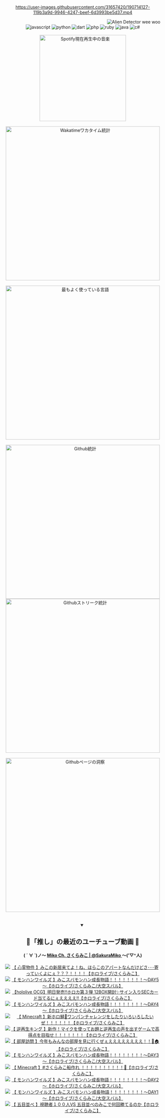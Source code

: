 <!-- START: HERO IMAGE GIF ////////// ////////// ////////// -->
<!-- <img src="@/../assets/img/gaming/ghost-of-tsushima.gif" width="100%"  alt="nellyXinwei's Hero Gif Image"/> -->
<!-- END: HERO IMAGE GIF ////////// ////////// ////////// -->

<div align="center" >  
  
<!-- START:ワンピース 第1015話「ルフィはRED ROCを使う」 -->
<https://user-images.githubusercontent.com/31657420/190714127-119b3a9d-9946-4247-beef-6d3993be5d37.mp4>
<!-- END:ワンピース 第1015話「ルフィはRED ROCを使う」 -->

<!-- START:VISITOR COUNTER -->
<div width="100%" align="right">
<img src="https://komarev.com/ghpvc/?username=nellyXinwei&label=🛸&color=grey&style=for-the-badge&labelcolor=ffffff" alt="Alien Detector wee woo"/>
</div>
<!-- END:VISITOR COUNTER -->

<!-- START: PROGRAMMING LANGUAGES -->
<!-- 色彩 Color Scheme:
#961E3A, #8A0D42, #5A0640, #4F265E, #2B355A, #3E759B, #CC4246,
#BB2649, #AD1052, #700750, #633075, #364270, #4E92C2, #FF5357
Sauce: https://www.webcreatorbox.com/inspiration/pantone-2023
-->

<img src="https://img.shields.io/badge/javascript%20-%23BB2649.svg?&style=for-the-badge&logo=javascript&logoColor=white&labelColor=961E3A" alt="javascript"/>
<img src="https://img.shields.io/badge/python%20-%23AD1052.svg?&style=for-the-badge&logo=python&logoColor=white&labelColor=8A0D42" alt="python" />
<img src="https://img.shields.io/badge/dart%20-%23700750.svg?&style=for-the-badge&logo=dart&logoColor=white&labelColor=5A0640" alt="dart"/>
<img src="https://img.shields.io/badge/php%20-%23633075.svg?&style=for-the-badge&logo=php&logoColor=white&labelColor=4F265E" alt="php"/>
<img src="https://img.shields.io/badge/ruby%20-%23364270.svg?&style=for-the-badge&logo=ruby&logoColor=white&labelColor=2B355A" alt="ruby"/>
<img src="https://img.shields.io/badge/java%20-%234E92C2.svg?&style=for-the-badge&logo=openjdk&logoColor=white&labelColor=3E759B" alt="java"/>
<img src="https://img.shields.io/badge/c%23-%23FF5357.svg?style=for-the-badge&logo=c-sharp&logoColor=white&labelColor=CC4246" alt="c#"/>  
<!-- END: PROGRAMMING LANGUAGES -->

<br>
<br>

<!-- START: MUSIC STATUS -->
  <!-- <a href="https://newojima-gsrs-20220114.vercel.app/api/now-playing?open">
    <img src="https://newojima-gsrs-20220114.vercel.app/api/now-playing" alt="Spotify現在再生中の音楽">
  </a> -->
  <img src="https://newojima-grss-20230114.vercel.app/api/spotify?border_color=transparent" alt="Spotify現在再生中の音楽" width="280px">
<!-- END: MUSIC STATUS -->

<br>
<br>

<!-- START: GITHUB STATUS -->
<!-- 色彩 Color Scheme:  #BB2649, #AD1052, #700750, #633075 -->
<img align="center" src="https://newojima-grs-20230109.vercel.app/api/wakatime?username=njtalba5127&layout=compact&langs_count=10&locale=ja&hide_title=false&title_color=fff&hide_border=true&text_color=fff&bg_color=BB2649,BB2649,633075,633075&hide=other,css,html,bash,xml,git%20config,makefile,properties,yaml,markdown,text,json,jsx" alt="Wakatimeワカタイム統計" width="500px"/>

<br>
<br>

<!-- 色彩 Color Scheme:  #633075, #364270, #4E92C2 -->
  <img align="center" src="https://newojima-grs-20230109.vercel.app/api/top-langs?username=njtalba5127&layout=compact&text_color=fff&icon_color=fff&hide_border=true&&locale=ja&hide_title=false&title_color=fff&include_all_commits=true&card_width=445&langs_count=11&hide=c%23,powershell,shaderlab,hlsl,makefile,jupyter%20notebook,python,html,css,shell,batchfile,less,liquid,hack,scss&bg_color=4F265E,633075,4E92C2" alt="最もよく使っている言語" width="500px"/>

<br>
<br>

<!-- 色彩 Color Scheme:  #4E92C2, #FF5357 -->
  <img align="center" src="https://newojima-grs-20230109.vercel.app/api?username=njtalba5127&rank_icon=github&show_icons=true&&locale=ja&title_color=fff&text_color=fff&icon_color=fff&hide_border=true&hide_title=false&count_private=true&include_all_commits=true&card_width=495&disable_animations=true&bg_color=4E92C2,4E92C2,FF5357" alt="Github統計" width="500px"/>

<br>

<img align="center" src="https://streak-stats.demolab.com?user=njtalba5127&theme=dark&hide_border=true&locale=ja&ring=BB2649&stroke=222222&background=151515&sideLabels=BB2649&currStreakLabel=ffffff&border=BB2649&fire=FF5357&currStreakNum=ffffff&sideNums=FF5357&dates=ffffff" alt="Githubストリーク統計" width="500px"/>

<br>
<br>

  <img align="center" width="500px" src="@/../assets/img/page-insights.svg" alt="Githubページの洞察"/>
  
</div>
<!-- END: GITHUB STATUS -->

<br>
<br>

<div align="center">
<details open>
  <summary>

  </summary>

  <h2 align="center">🌸「推し」の最近のユーチューブ動画 🌸</h2>
  <h4>
  ( ´ ∀ `)ノ～ 
  <a href="https://www.youtube.com/@SakuraMiko">Miko Ch. さくらみこ | @SakuraMiko
  </a>
   ～('▽^人)
  </h4>

  <!-- BEGIN YOUTUBE-CARDS -->
<a href="https://www.youtube.com/watch?v=WSKrhkgRNOI"><img src="https://ytcards.demolab.com/?id=WSKrhkgRNOI&title=%E3%80%90++%E5%BF%83%E9%9C%8A%E7%89%A9%E4%BB%B6+%E3%80%91%E3%81%BF%E3%81%93%E3%81%AE%E6%96%B0%E5%B1%85%E6%9D%A5%E3%81%A6%E3%82%88%EF%BC%81%E3%81%AD%E3%80%81%E3%81%BB%E3%82%89%E3%81%93%E3%81%AE%E3%82%A2%E3%83%91%E3%83%BC%E3%83%88%E3%81%AA%E3%82%93%E3%81%A0%E3%81%91%E3%81%A9%E3%81%95%EF%BD%A5%EF%BD%A5%EF%BD%A5%E5%AF%84%E3%81%A3%E3%81%A6%E3%81%84%E3%81%8F%E3%82%88%E3%81%AB%E3%81%87%EF%BC%9F%EF%BC%9F%EF%BC%9F%EF%BC%81%EF%BC%81%EF%BC%81%EF%BC%81%E3%80%90%E3%83%9B%E3%83%AD%E3%83%A9%E3%82%A4%E3%83%96%2F%E3%81%95%E3%81%8F%E3%82%89%E3%81%BF%E3%81%93%E3%80%91&lang=ja&timestamp=1742823809&background_color=%230d1117&title_color=%23ffffff&stats_color=%23dedede&max_title_lines=1&width=187&border_radius=5&duration=8746" alt="【  心霊物件 】みこの新居来てよ！ね、ほらこのアパートなんだけどさ･･･寄っていくよにぇ？？？！！！！【ホロライブ/さくらみこ】" title="【  心霊物件 】みこの新居来てよ！ね、ほらこのアパートなんだけどさ･･･寄っていくよにぇ？？？！！！！【ホロライブ/さくらみこ】"></a>
<a href="https://www.youtube.com/watch?v=C2H5_rwrAdI"><img src="https://ytcards.demolab.com/?id=C2H5_rwrAdI&title=%E3%80%90+%E3%83%A2%E3%83%B3%E3%83%8F%E3%83%B3%E3%83%AF%E3%82%A4%E3%83%AB%E3%82%BA+%E3%80%91%E3%81%BF%E3%81%93%E3%82%B9%E3%83%90%E3%83%A2%E3%83%B3%E3%83%8F%E3%83%B3%E6%88%90%E9%95%B7%E7%89%A9%E8%AA%9E%EF%BC%81%EF%BC%81%EF%BC%81%EF%BC%81%EF%BC%81%EF%BC%81%EF%BC%81%EF%BC%81%EF%BD%9EDAY5%EF%BD%9E%E3%80%90%E3%83%9B%E3%83%AD%E3%83%A9%E3%82%A4%E3%83%96%2F%E3%81%95%E3%81%8F%E3%82%89%E3%81%BF%E3%81%93%2F%E5%A4%A7%E7%A9%BA%E3%82%B9%E3%83%90%E3%83%AB%E3%80%91&lang=ja&timestamp=1742745218&background_color=%230d1117&title_color=%23ffffff&stats_color=%23dedede&max_title_lines=1&width=187&border_radius=5&duration=12734" alt="【 モンハンワイルズ 】みこスバモンハン成長物語！！！！！！！！～DAY5～【ホロライブ/さくらみこ/大空スバル】" title="【 モンハンワイルズ 】みこスバモンハン成長物語！！！！！！！！～DAY5～【ホロライブ/さくらみこ/大空スバル】"></a>
<a href="https://www.youtube.com/watch?v=-8ZHJa24LJ4"><img src="https://ytcards.demolab.com/?id=-8ZHJa24LJ4&title=%E3%80%90hololive+OCG%E3%80%91%E6%98%8E%E6%97%A5%E7%99%BA%E5%A3%B2%E2%80%BC%E3%83%9B%E3%83%AD%E3%82%AB%E7%AC%AC%EF%BC%93%E5%BC%BE+12BOX%E9%96%8B%E5%B0%81%E2%9C%A8%E3%82%B5%E3%82%A4%E3%83%B3%E5%85%A5%E3%82%8ASEC%E3%82%AB%E3%83%BC%E3%83%89%E5%BD%93%E3%81%A6%E3%82%8B%E3%81%AB%E3%81%87%E3%81%88%E3%81%88%E3%81%88%E3%81%88%E2%80%BC%E3%80%90%E3%83%9B%E3%83%AD%E3%83%A9%E3%82%A4%E3%83%96%2F%E3%81%95%E3%81%8F%E3%82%89%E3%81%BF%E3%81%93%E3%80%91&lang=ja&timestamp=1742475608&background_color=%230d1117&title_color=%23ffffff&stats_color=%23dedede&max_title_lines=1&width=187&border_radius=5&duration=6617" alt="【hololive OCG】明日発売‼ホロカ第３弾 12BOX開封✨サイン入りSECカード当てるにぇええええ‼【ホロライブ/さくらみこ】" title="【hololive OCG】明日発売‼ホロカ第３弾 12BOX開封✨サイン入りSECカード当てるにぇええええ‼【ホロライブ/さくらみこ】"></a>
<a href="https://www.youtube.com/watch?v=KI4UKg3Kcg4"><img src="https://ytcards.demolab.com/?id=KI4UKg3Kcg4&title=%E3%80%90+%E3%83%A2%E3%83%B3%E3%83%8F%E3%83%B3%E3%83%AF%E3%82%A4%E3%83%AB%E3%82%BA+%E3%80%91%E3%81%BF%E3%81%93%E3%82%B9%E3%83%90%E3%83%A2%E3%83%B3%E3%83%8F%E3%83%B3%E6%88%90%E9%95%B7%E7%89%A9%E8%AA%9E%EF%BC%81%EF%BC%81%EF%BC%81%EF%BC%81%EF%BC%81%EF%BC%81%EF%BC%81%EF%BC%81%EF%BD%9EDAY4%EF%BD%9E%E3%80%90%E3%83%9B%E3%83%AD%E3%83%A9%E3%82%A4%E3%83%96%2F%E3%81%95%E3%81%8F%E3%82%89%E3%81%BF%E3%81%93%2F%E5%A4%A7%E7%A9%BA%E3%82%B9%E3%83%90%E3%83%AB%E3%80%91&lang=ja&timestamp=1742401621&background_color=%230d1117&title_color=%23ffffff&stats_color=%23dedede&max_title_lines=1&width=187&border_radius=5&duration=11134" alt="【 モンハンワイルズ 】みこスバモンハン成長物語！！！！！！！！～DAY4～【ホロライブ/さくらみこ/大空スバル】" title="【 モンハンワイルズ 】みこスバモンハン成長物語！！！！！！！！～DAY4～【ホロライブ/さくらみこ/大空スバル】"></a>
<a href="https://www.youtube.com/watch?v=Lvnu_lAcdxI"><img src="https://ytcards.demolab.com/?id=Lvnu_lAcdxI&title=%E3%80%90+Minecraft+%E3%80%91%E6%96%B0%E3%83%9B%E3%83%AD%E9%AF%96%F0%9F%8C%B1%E3%83%AF%E3%83%B3%E3%83%91%E3%83%B3%E3%83%81%E3%83%A3%E3%83%AC%E3%83%B3%E3%82%B8%E3%82%92%E3%81%97%E3%81%9F%E3%82%8A%E3%81%84%E3%82%8D%E3%81%84%E3%82%8D%E3%81%97%E3%81%9F%E3%81%84%E3%81%9C%EF%BC%81%EF%BC%81%EF%BC%81%EF%BC%81%EF%BC%81%EF%BC%81%E3%80%90%E3%83%9B%E3%83%AD%E3%83%A9%E3%82%A4%E3%83%96%2F%E3%81%95%E3%81%8F%E3%82%89%E3%81%BF%E3%81%93%E3%80%91&lang=ja&timestamp=1742316044&background_color=%230d1117&title_color=%23ffffff&stats_color=%23dedede&max_title_lines=1&width=187&border_radius=5&duration=15157" alt="【 Minecraft 】新ホロ鯖🌱ワンパンチャレンジをしたりいろいろしたいぜ！！！！！！【ホロライブ/さくらみこ】" title="【 Minecraft 】新ホロ鯖🌱ワンパンチャレンジをしたりいろいろしたいぜ！！！！！！【ホロライブ/さくらみこ】"></a>
<a href="https://www.youtube.com/watch?v=lWESBbpBclU"><img src="https://ytcards.demolab.com/?id=lWESBbpBclU&title=%E3%80%90+%E9%80%86%E5%86%8D%E7%94%9F%E3%82%AD%E3%83%B3%E3%82%B0+%E3%80%91%E6%96%B0%E4%BD%9C%EF%BC%81%E3%83%9E%E3%82%A4%E3%82%AF%E3%82%92%E4%BD%BF%E3%81%A3%E3%81%A6%E3%81%8A%E9%A1%8C%E3%81%A8%E9%80%86%E5%86%8D%E7%94%9F%E3%81%AE%E5%A3%B0%E3%82%92%E5%87%BA%E3%81%99%E3%82%B2%E3%83%BC%E3%83%A0%E3%81%A7%E9%AB%98%E5%BE%97%E7%82%B9%E3%82%92%E7%9B%AE%E6%8C%87%E3%81%9B%EF%BC%81%EF%BC%81%EF%BC%81%EF%BC%81%EF%BC%81%EF%BC%81%EF%BC%81%E3%80%90%E3%83%9B%E3%83%AD%E3%83%A9%E3%82%A4%E3%83%96%2F%E3%81%95%E3%81%8F%E3%82%89%E3%81%BF%E3%81%93%E3%80%91&lang=ja&timestamp=1742298156&background_color=%230d1117&title_color=%23ffffff&stats_color=%23dedede&max_title_lines=1&width=187&border_radius=5&duration=5472" alt="【 逆再生キング 】新作！マイクを使ってお題と逆再生の声を出すゲームで高得点を目指せ！！！！！！！【ホロライブ/さくらみこ】" title="【 逆再生キング 】新作！マイクを使ってお題と逆再生の声を出すゲームで高得点を目指せ！！！！！！！【ホロライブ/さくらみこ】"></a>
<a href="https://www.youtube.com/watch?v=xhKgulrl950"><img src="https://ytcards.demolab.com/?id=xhKgulrl950&title=%E3%80%90+%E9%83%A8%E5%B1%8B%E8%A8%AA%E5%95%8F+%E3%80%91%E4%BB%8A%E5%B9%B4%E3%82%82%E3%81%BF%E3%82%93%E3%81%AA%E3%81%AE%E9%83%A8%E5%B1%8B%E3%82%92%E8%A6%8B%E3%81%AB%E8%A1%8C%E3%81%8F%E3%81%9C%E3%81%87%E3%81%88%E3%81%88%E3%81%88%E3%81%88%E3%81%88%E3%81%88%E3%81%88%E3%81%88%EF%BC%81%EF%BC%81%F0%9F%8C%B8%F0%9F%8F%A0%E3%80%90%E3%83%9B%E3%83%AD%E3%83%A9%E3%82%A4%E3%83%96%2F%E3%81%95%E3%81%8F%E3%82%89%E3%81%BF%E3%81%93%E3%80%91&lang=ja&timestamp=1742223534&background_color=%230d1117&title_color=%23ffffff&stats_color=%23dedede&max_title_lines=1&width=187&border_radius=5&duration=8579" alt="【 部屋訪問 】今年もみんなの部屋を見に行くぜぇええええええええ！！🌸🏠【ホロライブ/さくらみこ】" title="【 部屋訪問 】今年もみんなの部屋を見に行くぜぇええええええええ！！🌸🏠【ホロライブ/さくらみこ】"></a>
<a href="https://www.youtube.com/watch?v=bPZM-OfXBII"><img src="https://ytcards.demolab.com/?id=bPZM-OfXBII&title=%E3%80%90+%E3%83%A2%E3%83%B3%E3%83%8F%E3%83%B3%E3%83%AF%E3%82%A4%E3%83%AB%E3%82%BA+%E3%80%91%E3%81%BF%E3%81%93%E3%82%B9%E3%83%90%E3%83%A2%E3%83%B3%E3%83%8F%E3%83%B3%E6%88%90%E9%95%B7%E7%89%A9%E8%AA%9E%EF%BC%81%EF%BC%81%EF%BC%81%EF%BC%81%EF%BC%81%EF%BC%81%EF%BC%81%EF%BC%81%EF%BD%9EDAY3%EF%BD%9E%E3%80%90%E3%83%9B%E3%83%AD%E3%83%A9%E3%82%A4%E3%83%96%2F%E3%81%95%E3%81%8F%E3%82%89%E3%81%BF%E3%81%93%2F%E5%A4%A7%E7%A9%BA%E3%82%B9%E3%83%90%E3%83%AB%E3%80%91&lang=ja&timestamp=1742140310&background_color=%230d1117&title_color=%23ffffff&stats_color=%23dedede&max_title_lines=1&width=187&border_radius=5&duration=12803" alt="【 モンハンワイルズ 】みこスバモンハン成長物語！！！！！！！！～DAY3～【ホロライブ/さくらみこ/大空スバル】" title="【 モンハンワイルズ 】みこスバモンハン成長物語！！！！！！！！～DAY3～【ホロライブ/さくらみこ/大空スバル】"></a>
<a href="https://www.youtube.com/watch?v=e9ylccCckIs"><img src="https://ytcards.demolab.com/?id=e9ylccCckIs&title=%E3%80%90+Minecraft+%E3%80%91%23%E3%81%95%E3%81%8F%E3%82%89%E3%81%BF%E3%81%93%E8%88%B9%E4%BD%9C%E3%82%8C+%EF%BC%81%EF%BC%81%EF%BC%81%EF%BC%81%EF%BC%81%EF%BC%81%EF%BC%81%EF%BC%81%EF%BC%81%EF%BC%81%F0%9F%9A%A2%E3%80%90%E3%83%9B%E3%83%AD%E3%83%A9%E3%82%A4%E3%83%96%2F%E3%81%95%E3%81%8F%E3%82%89%E3%81%BF%E3%81%93%E3%80%91&lang=ja&timestamp=1742057250&background_color=%230d1117&title_color=%23ffffff&stats_color=%23dedede&max_title_lines=1&width=187&border_radius=5&duration=12586" alt="【 Minecraft 】#さくらみこ船作れ ！！！！！！！！！！🚢【ホロライブ/さくらみこ】" title="【 Minecraft 】#さくらみこ船作れ ！！！！！！！！！！🚢【ホロライブ/さくらみこ】"></a>
<a href="https://www.youtube.com/watch?v=-JC7XZo-DOM"><img src="https://ytcards.demolab.com/?id=-JC7XZo-DOM&title=%E3%80%90+%E3%83%A2%E3%83%B3%E3%83%8F%E3%83%B3%E3%83%AF%E3%82%A4%E3%83%AB%E3%82%BA+%E3%80%91%E3%81%BF%E3%81%93%E3%82%B9%E3%83%90%E3%83%A2%E3%83%B3%E3%83%8F%E3%83%B3%E6%88%90%E9%95%B7%E7%89%A9%E8%AA%9E%EF%BC%81%EF%BC%81%EF%BC%81%EF%BC%81%EF%BC%81%EF%BC%81%EF%BC%81%EF%BC%81%EF%BD%9EDAY2%EF%BD%9E%E3%80%90%E3%83%9B%E3%83%AD%E3%83%A9%E3%82%A4%E3%83%96%2F%E3%81%95%E3%81%8F%E3%82%89%E3%81%BF%E3%81%93%2F%E5%A4%A7%E7%A9%BA%E3%82%B9%E3%83%90%E3%83%AB%E3%80%91&lang=ja&timestamp=1741881289&background_color=%230d1117&title_color=%23ffffff&stats_color=%23dedede&max_title_lines=1&width=187&border_radius=5&duration=15104" alt="【 モンハンワイルズ 】みこスバモンハン成長物語！！！！！！！！～DAY2～【ホロライブ/さくらみこ/大空スバル】" title="【 モンハンワイルズ 】みこスバモンハン成長物語！！！！！！！！～DAY2～【ホロライブ/さくらみこ/大空スバル】"></a>
<a href="https://www.youtube.com/watch?v=prYdKNbj8cQ"><img src="https://ytcards.demolab.com/?id=prYdKNbj8cQ&title=%E3%80%90+%E3%83%A2%E3%83%B3%E3%83%8F%E3%83%B3%E3%83%AF%E3%82%A4%E3%83%AB%E3%82%BA+%E3%80%91%E3%81%BF%E3%81%93%E3%82%B9%E3%83%90%E3%83%A2%E3%83%B3%E3%83%8F%E3%83%B3%E6%88%90%E9%95%B7%E7%89%A9%E8%AA%9E%EF%BC%81%EF%BC%81%EF%BC%81%EF%BC%81%EF%BC%81%EF%BC%81%EF%BC%81%EF%BC%81%EF%BD%9EDAY1%EF%BD%9E%E3%80%90%E3%83%9B%E3%83%AD%E3%83%A9%E3%82%A4%E3%83%96%2F%E3%81%95%E3%81%8F%E3%82%89%E3%81%BF%E3%81%93%2F%E5%A4%A7%E7%A9%BA%E3%82%B9%E3%83%90%E3%83%AB%E3%80%91&lang=ja&timestamp=1741794370&background_color=%230d1117&title_color=%23ffffff&stats_color=%23dedede&max_title_lines=1&width=187&border_radius=5&duration=11882" alt="【 モンハンワイルズ 】みこスバモンハン成長物語！！！！！！！！～DAY1～【ホロライブ/さくらみこ/大空スバル】" title="【 モンハンワイルズ 】みこスバモンハン成長物語！！！！！！！！～DAY1～【ホロライブ/さくらみこ/大空スバル】"></a>
<a href="https://www.youtube.com/watch?v=UfYj_25d8Xg"><img src="https://ytcards.demolab.com/?id=UfYj_25d8Xg&title=%E3%80%90+%E4%BA%94%E7%9B%AE%E4%B8%A6%E3%81%B9+%E3%80%91%E8%A6%96%E8%81%B4%E8%80%85%EF%BC%91%EF%BC%90%EF%BC%90%E4%BA%BAVS+%E4%BA%94%E7%9B%AE%E4%B8%A6%E3%81%B9%E3%81%AE%E3%81%BF%E3%81%93%E3%81%A7%E4%BD%95%E5%9B%9E%E5%8B%9D%E3%81%A6%E3%82%8B%E3%81%AE%E3%81%8B%E3%80%90%E3%83%9B%E3%83%AD%E3%83%A9%E3%82%A4%E3%83%96%2F%E3%81%95%E3%81%8F%E3%82%89%E3%81%BF%E3%81%93%E3%80%91&lang=ja&timestamp=1741720002&background_color=%230d1117&title_color=%23ffffff&stats_color=%23dedede&max_title_lines=1&width=187&border_radius=5&duration=19944" alt="【 五目並べ 】視聴者１００人VS 五目並べのみこで何回勝てるのか【ホロライブ/さくらみこ】" title="【 五目並べ 】視聴者１００人VS 五目並べのみこで何回勝てるのか【ホロライブ/さくらみこ】"></a>
<!-- END YOUTUBE-CARDS -->

</div>
  
</details>
